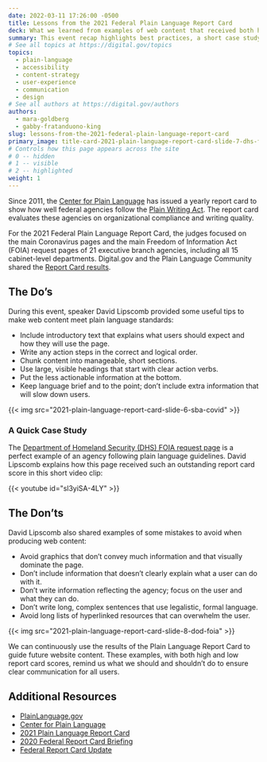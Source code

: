 ```yaml
---
date: 2022-03-11 17:26:00 -0500
title: Lessons from the 2021 Federal Plain Language Report Card
deck: What we learned from examples of web content that received both high and low scores.
summary: This event recap highlights best practices, a short case study video, and examples of federal web content that received both high and low scores in the 2021 Plain Language Report Card.
# See all topics at https://digital.gov/topics
topics:
  - plain-language
  - accessibility
  - content-strategy
  - user-experience
  - communication
  - design
# See all authors at https://digital.gov/authors
authors:
  - mara-goldberg
  - gabby-fratanduono-king
slug: lessons-from-the-2021-federal-plain-language-report-card
primary_image: title-card-2021-plain-language-report-card-slide-7-dhs-foia
# Controls how this page appears across the site
# 0 -- hidden
# 1 -- visible
# 2 -- highlighted
weight: 1
---
```


Since 2011, the [Center for Plain Language](https://centerforplainlanguage.org/) has issued a yearly report card to show how well federal agencies follow the [Plain Writing Act](https://www.plainlanguage.gov/law/). The report card evaluates these agencies on organizational compliance and writing quality.

For the 2021 Federal Plain Language Report Card, the judges focused on the main Coronavirus pages and the main Freedom of Information Act (FOIA) request pages of 21 executive branch agencies, including all 15 cabinet-level departments. Digital.gov and the Plain Language Community shared the [Report Card results](https://digital.gov/event/2021/12/08/results-of-the-2021-federal-report-card/).

## The Do’s

During this event, speaker David Lipscomb provided some useful tips to make web content meet plain language standards:

- Include introductory text that explains what users should expect and how they will use the page.
- Write any action steps in the correct and logical order.
- Chunk content into manageable, short sections.
- Use large, visible headings that start with clear action verbs.
- Put the less actionable information at the bottom.
- Keep language brief and to the point; don’t include extra information that will slow down users.

{{< img src="2021-plain-language-report-card-slide-6-sba-covid" >}}

### A Quick Case Study

The [Department of Homeland Security (DHS) FOIA request page](https://www.dhs.gov/foia) is a perfect example of an agency following plain language guidelines. David Lipscomb explains how this page received such an outstanding report card score in this short video clip:

{{< youtube id="sl3yiSA-4LY" >}}

## The Don’ts

David Lipscomb also shared examples of some mistakes to avoid when producing web content:

- Avoid graphics that don’t convey much information and that visually dominate the page.
- Don’t include information that doesn’t clearly explain what a user can do with it.
- Don’t write information reflecting the agency; focus on the user and what they can do.
- Don’t write long, complex sentences that use legalistic, formal language.
- Avoid long lists of hyperlinked resources that can overwhelm the user.

{{< img src="2021-plain-language-report-card-slide-8-dod-foia" >}}

We can continuously use the results of the Plain Language Report Card to guide future website content. These examples, with both high and low report card scores, remind us what we should and shouldn’t do to ensure clear communication for all users.

## Additional Resources

- [PlainLanguage.gov](https://www.plainlanguage.gov/)
- [Center for Plain Language](https://centerforplainlanguage.org/)
- [2021 Plain Language Report Card](https://centerforplainlanguage.org/2021-federal-plain-language-report-card/)
- [2020 Federal Report Card Briefing](https://digital.gov/event/2021/01/13/2020-federal-report-card-briefing/)
- [Federal Report Card Update](https://digital.gov/event/2020/07/15/federal-report-card-update/)
